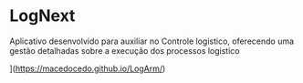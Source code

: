 # LogNext
Aplicativo desenvolvido para auxiliar no Controle logistico, oferecendo uma gestão detalhadas sobre a execução dos processos logistico

](https://macedocedo.github.io/LogArm/)
